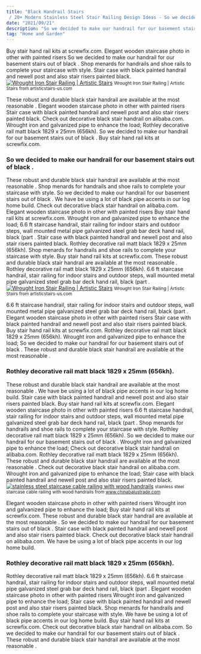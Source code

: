 ```yaml
---
title: "Black Handrail Stairs / 20+ Modern Stainless Steel Stair Railing Design Ideas - So we decided to make our handrail for our basement stairs out of black ."
date: "2021/09/21"
description: "So we decided to make our handrail for our basement stairs out of black ."
tag: "Home and Garden"
---
```


Buy stair hand rail kits at screwfix.com. Elegant wooden staircase photo in other with painted risers So we decided to make our handrail for our basement stairs out of black . Shop menards for handrails and shoe rails to complete your staircase with style. Stair case with black painted handrail and newell post and also stair risers painted black.
[![Wrought Iron Stair Railing | Artistic Stairs](https://i0.wp.com/artisticstairs-us.com/wp-content/uploads/2015/06/0901-too-small-e1446490541385.jpg "Wrought Iron Stair Railing | Artistic Stairs")](https://i0.wp.com/artisticstairs-us.com/wp-content/uploads/2015/06/0901-too-small-e1446490541385.jpg)
<small>Wrought Iron Stair Railing | Artistic Stairs from artisticstairs-us.com</small>

These robust and durable black stair handrail are available at the most reasonable . Elegant wooden staircase photo in other with painted risers Stair case with black painted handrail and newell post and also stair risers painted black. Check out decorative black stair handrail on alibaba.com. Wrought iron and galvanized pipe to enhance the load; Rothley decorative rail matt black 1829 x 25mm (656kh). So we decided to make our handrail for our basement stairs out of black . Buy stair hand rail kits at screwfix.com.

### So we decided to make our handrail for our basement stairs out of black .
These robust and durable black stair handrail are available at the most reasonable . Shop menards for handrails and shoe rails to complete your staircase with style. So we decided to make our handrail for our basement stairs out of black . We have be using a lot of black pipe accents in our log home build. Check out decorative black stair handrail on alibaba.com. Elegant wooden staircase photo in other with painted risers Buy stair hand rail kits at screwfix.com. Wrought iron and galvanized pipe to enhance the load; 6.6 ft staircase handrail, stair railing for indoor stairs and outdoor steps, wall mounted metal pipe galvanized steel grab bar deck hand rail, black (part . Stair case with black painted handrail and newell post and also stair risers painted black. Rothley decorative rail matt black 1829 x 25mm (656kh).
Shop menards for handrails and shoe rails to complete your staircase with style. Buy stair hand rail kits at screwfix.com. These robust and durable black stair handrail are available at the most reasonable . Rothley decorative rail matt black 1829 x 25mm (656kh). 6.6 ft staircase handrail, stair railing for indoor stairs and outdoor steps, wall mounted metal pipe galvanized steel grab bar deck hand rail, black (part .
[![Wrought Iron Stair Railing | Artistic Stairs](https://i0.wp.com/artisticstairs-us.com/wp-content/uploads/2015/11/0912-e1446490382429.jpg "Wrought Iron Stair Railing | Artistic Stairs")](https://i0.wp.com/artisticstairs-us.com/wp-content/uploads/2015/11/0912-e1446490382429.jpg)
<small>Wrought Iron Stair Railing | Artistic Stairs from artisticstairs-us.com</small>

6.6 ft staircase handrail, stair railing for indoor stairs and outdoor steps, wall mounted metal pipe galvanized steel grab bar deck hand rail, black (part . Elegant wooden staircase photo in other with painted risers Stair case with black painted handrail and newell post and also stair risers painted black. Buy stair hand rail kits at screwfix.com. Rothley decorative rail matt black 1829 x 25mm (656kh). Wrought iron and galvanized pipe to enhance the load; So we decided to make our handrail for our basement stairs out of black . These robust and durable black stair handrail are available at the most reasonable .

### Rothley decorative rail matt black 1829 x 25mm (656kh).
These robust and durable black stair handrail are available at the most reasonable . We have be using a lot of black pipe accents in our log home build. Stair case with black painted handrail and newell post and also stair risers painted black. Buy stair hand rail kits at screwfix.com. Elegant wooden staircase photo in other with painted risers 6.6 ft staircase handrail, stair railing for indoor stairs and outdoor steps, wall mounted metal pipe galvanized steel grab bar deck hand rail, black (part . Shop menards for handrails and shoe rails to complete your staircase with style. Rothley decorative rail matt black 1829 x 25mm (656kh). So we decided to make our handrail for our basement stairs out of black . Wrought iron and galvanized pipe to enhance the load; Check out decorative black stair handrail on alibaba.com.
Rothley decorative rail matt black 1829 x 25mm (656kh). These robust and durable black stair handrail are available at the most reasonable . Check out decorative black stair handrail on alibaba.com. Wrought iron and galvanized pipe to enhance the load; Stair case with black painted handrail and newell post and also stair risers painted black.
[![stainless steel staircase cable railing with wood handrails](https://i0.wp.com/www.chinabalustrade.com/upfile/product/stainless-steel-staircase-cable-railing-with-wood-handrails.jpg "stainless steel staircase cable railing with wood handrails")](https://i0.wp.com/www.chinabalustrade.com/upfile/product/stainless-steel-staircase-cable-railing-with-wood-handrails.jpg)
<small>stainless steel staircase cable railing with wood handrails from www.chinabalustrade.com</small>

Elegant wooden staircase photo in other with painted risers Wrought iron and galvanized pipe to enhance the load; Buy stair hand rail kits at screwfix.com. These robust and durable black stair handrail are available at the most reasonable . So we decided to make our handrail for our basement stairs out of black . Stair case with black painted handrail and newell post and also stair risers painted black. Check out decorative black stair handrail on alibaba.com. We have be using a lot of black pipe accents in our log home build.

### Rothley decorative rail matt black 1829 x 25mm (656kh).
Rothley decorative rail matt black 1829 x 25mm (656kh). 6.6 ft staircase handrail, stair railing for indoor stairs and outdoor steps, wall mounted metal pipe galvanized steel grab bar deck hand rail, black (part . Elegant wooden staircase photo in other with painted risers Wrought iron and galvanized pipe to enhance the load; Stair case with black painted handrail and newell post and also stair risers painted black. Shop menards for handrails and shoe rails to complete your staircase with style. We have be using a lot of black pipe accents in our log home build. Buy stair hand rail kits at screwfix.com. Check out decorative black stair handrail on alibaba.com. So we decided to make our handrail for our basement stairs out of black . These robust and durable black stair handrail are available at the most reasonable .